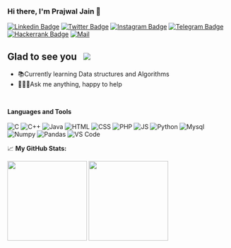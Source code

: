### Hi there, I'm Prajwal Jain 👋
[![Linkedin Badge](https://img.shields.io/badge/-LinkedIn-0e76a8?style=flat-square&logo=Linkedin&logoColor=white)](https://www.linkedin.com/in/prajwaljain20/)
[![Twitter Badge](https://img.shields.io/badge/-Twitter-00acee?style=flat-square&logo=Twitter&logoColor=white)](https://twitter.com/Prajwal14438770)
[![Instagram Badge](https://img.shields.io/badge/-Instagram-e4405f?style=flat-square&logo=Instagram&logoColor=white)](https://www.instagram.com/prajwaljainn/)
[![Telegram Badge](https://img.shields.io/badge/-Telegram-0088cc?style=flat-square&logo=Telegram&logoColor=white)](https://t.me/Lone_Wolf20)
[![Hackerrank Badge](https://img.shields.io/badge/-Hacker%20Rank-00EA64?logo=HackerRank&logoColor=39424e&style=flat-square&logoWidth=30)](https://www.hackerrank.com/jainprajwal2000)
[![Mail](https://img.shields.io/badge/-Mail-EA4335?logo=Gmail&logoColor=white&style=flat-square&logoWidth=30)](mailto:"jainprajwal2000@gmail.com")

## Glad to see you  &nbsp; ![](https://visitor-badge.glitch.me/badge?page_id=Prajwaljain20.Prajwaljain20)
<ul style="diamond">
  <li>📚Currently learning Data structures and Algorithms</li>
  <li>🙋🏻‍♂️Ask me anything, happy to help</li>
</ul><br/>

**Languages and Tools**<br/><br/>
![C](https://img.shields.io/badge/-C-A8B9CC?logo=C&logoColor=black&style=flat-square&logoWidth=30)
![C++](https://img.shields.io/badge/-C%2b%2b-00599C?logo=C%2b%2b&logoColor=black&style=flat-square&logoWidth=30)
![Java](https://img.shields.io/badge/-Java-007396?logo=Java&logoColor=black&style=flat-square&logoWidth=30)
![HTML](https://img.shields.io/badge/-HTML5-E34F26?logo=HTML5&logoColor=white&style=flat-square&logoWidth=30)
![CSS](https://img.shields.io/badge/-CSS-1572B6?logo=CSS3&logoColor=white&style=flat-square&logoWidth=30)
![PHP](https://img.shields.io/badge/-PHP-777BB4?logo=PHP&logoColor=black&style=flat-square&logoWidth=30)
![JS](https://img.shields.io/badge/-JavaScript-F7DF1E?logo=JavaScript&logoColor=black&style=flat-square&logoWidth=30)
![Python](https://img.shields.io/badge/-Python-3776AB?logo=Python&logoColor=black&style=flat-square&logoWidth=30)
![Mysql](https://img.shields.io/badge/-MySQL-4479A1?logo=MySQL&logoColor=black&style=flat-square&logoWidth=30)
![Numpy](https://img.shields.io/badge/-NumPy-013243?logo=NumPy&logoColor=lightblue&style=flat-square&logoWidth=30)
![Pandas](https://img.shields.io/badge/-pandas-150458?logo=pandas&logoColor=white&style=flat-square&logoWidth=30)
![VS Code](https://img.shields.io/badge/-Visual%20Studio%20Code-007ACC?logo=Visual%20Studio%20Code&logoColor=white&style=flat-square&logoWidth=30)

📈 **My GitHub Stats:**
<p>
<img height="180em" src="https://github-readme-stats.vercel.app/api?username=Prajwaljain20&show_icons=true&hide_border=true&&count_private=true&include_all_commits=true" />
<img height="180em" src="https://github-readme-stats.vercel.app/api/top-langs/?username=PrajwalJain20&exclude_repo=KNN-Image-Classification&show_icons=true&hide_border=true&layout=compact&langs_count=8"/>
</p>
